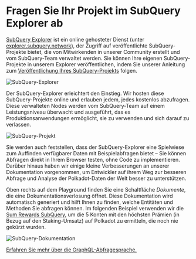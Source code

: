 # Fragen Sie Ihr Projekt im SubQuery Explorer ab

[SubQuery Explorer](https://explorer.subquery.network) ist ein online gehosteter Dienst (unter [explorer.subquery.network](https://explorer.subquery.network)), der Zugriff auf veröffentlichte SubQuery-Projekte bietet, die von Mitwirkenden in unserer Community erstellt und vom SubQuery-Team verwaltet werden. Sie können Ihre eigenen SubQuery-Projekte in unserem Explorer veröffentlichen, indem Sie unserer Anleitung zum [Veröffentlichung Ihres SubQuery-Projekts](../publish/publish.md) folgen.

![SubQuery-Explorer](https://static.subquery.network/media/explorer/explorer-header.png)

Der SubQuery-Explorer erleichtert den Einstieg. Wir hosten diese SubQuery-Projekte online und erlauben jedem, jedes kostenlos abzufragen. Diese verwalteten Nodes werden vom SubQuery-Team auf einem Leistungsniveau überwacht und ausgeführt, das es Produktionsanwendungen ermöglicht, sie zu verwenden und sich darauf zu verlassen.

![SubQuery-Projekt](https://static.subquery.network/media/explorer/explorer-project.png)

Sie werden auch feststellen, dass der SubQuery-Explorer eine Spielwiese zum Auffinden verfügbarer Daten mit Beispielabfragen bietet – Sie können Abfragen direkt in Ihrem Browser testen, ohne Code zu implementieren. Darüber hinaus haben wir einige kleine Verbesserungen an unserer Dokumentation vorgenommen, um Entwickler auf ihrem Weg zur besseren Abfrage und Analyse der Polkadot-Daten der Welt besser zu unterstützen.

Oben rechts auf dem Playground finden Sie eine Schaltfläche *Dokumente*, die eine Dokumentationsverlosung öffnet. Diese Dokumentation wird automatisch generiert und hilft Ihnen zu finden, welche Entitäten und Methoden Sie abfragen können. Im folgenden Beispiel verwenden wir die [Sum Rewards SubQuery](https://explorer.subquery.network/subquery/OnFinality-io/sum-reward), um die 5 Konten mit den höchsten Prämien (in Bezug auf den Staking-Umsatz) auf Polkadot zu ermitteln, die noch nie gekürzt wurden.

![SubQuery-Dokumentation](https://static.subquery.network/media/explorer/explorer-documentation.png)

[Erfahren Sie mehr über die GraphQL-Abfragesprache.](./graphql.md)
